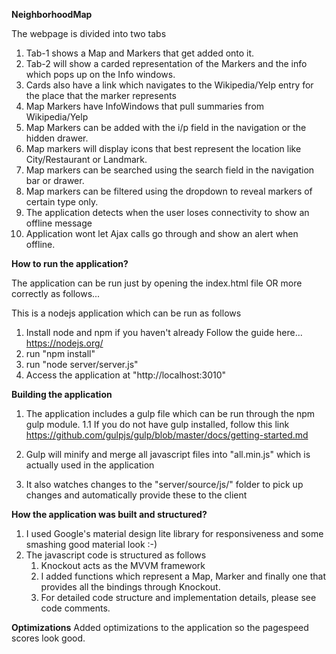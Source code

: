 <b>NeighborhoodMap</b>

The webpage is divided into two tabs

1. Tab-1 shows a Map and Markers that get added onto it.
2. Tab-2 will show a carded representation of the Markers and the info which pops up on the Info windows.
3. Cards also have a link which navigates to the Wikipedia/Yelp entry for the place that the marker represents
4. Map Markers have InfoWindows that pull summaries from Wikipedia/Yelp
5. Map Markers can be added with the i/p field in the navigation or the hidden drawer.
6. Map markers will display icons that best represent the location like City/Restaurant or Landmark.
7. Map markers can be searched using the search field in the navigation bar or drawer.
8. Map markers can be filtered using the dropdown to reveal markers of certain type only.
9. The application detects when the user loses connectivity to show an offline message
10. Application wont let Ajax calls go through and show an alert when offline.

<b>How to run the application?</b>

The application can be run just by opening the index.html file OR more correctly as follows...

This is a nodejs application which can be run as follows
1. Install node and npm if you haven't already
    Follow the guide here...
    https://nodejs.org/
2. run "npm install"
3. run "node server/server.js"
4. Access the application at "http://localhost:3010"

<b>Building the application</b>

1. The application includes a gulp file which can be run through the npm gulp module.
  1.1 If you do not have gulp installed, follow this link
  https://github.com/gulpjs/gulp/blob/master/docs/getting-started.md
  
2. Gulp will minify and merge all javascript files into "all.min.js" which is actually used in the application
3. It also watches changes to the "server/source/js/" folder to pick up changes and automatically provide 
    these to the client
    
<b>How the application was built and structured?</b>

1. I used Google's material design lite library for responsiveness and some smashing good material look :-)
2. The javascript code is structured as follows
    1. Knockout acts as the MVVM framework
    2. I added functions which represent a Map, Marker and finally one that provides all the bindings through Knockout.
    3. For detailed code structure and implementation details, please see code comments.
    
<b>Optimizations</b>
Added optimizations to the application so the pagespeed scores look good.
